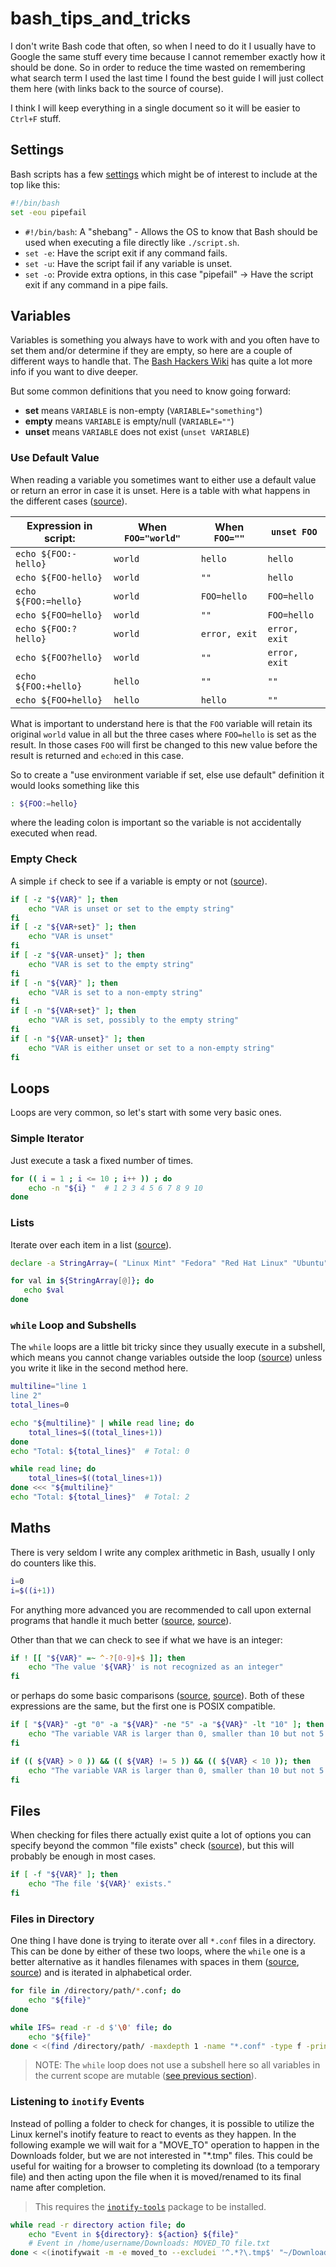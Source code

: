 # bash_tips_and_tricks

I don't write Bash code that often, so when I need to do it I usually have to
Google the same stuff every time because I cannot remember exactly how it should
be done. So in order to reduce the time wasted on remembering what search term
I used the last time I found the best guide I will just collect them here (with
links back to the source of course).

I think I will keep everything in a single document so it will be easier to
`Ctrl+F` stuff.


## Settings
Bash scripts has a few [settings][14] which might be of interest to include at
the top like this:

```bash
#!/bin/bash
set -eou pipefail
```

- `#!/bin/bash`: A "shebang" - Allows the OS to know that Bash should be used
                 when executing a file directly like `./script.sh`.
- `set -e`: Have the script exit if any command fails.
- `set -u`: Have the script fail if any variable is unset.
- `set -o`: Provide extra options, in this case "pipefail" -> Have the script
            exit if any command in a pipe fails.


## Variables

Variables is something you always have to work with and you often have to
set them and/or determine if they are empty, so here are a couple of different
ways to handle that. The [Bash Hackers Wiki][1] has quite a lot more info if
you want to dive deeper.

But some common definitions that you need to know going forward:

- **set** means `VARIABLE` is non-empty (`VARIABLE="something"`)
- **empty** means `VARIABLE` is empty/null (`VARIABLE=""`)
- **unset** means `VARIABLE` does not exist (`unset VARIABLE`)

### Use Default Value
When reading a variable you sometimes want to either use a default value or
return an error in case it is unset. Here is a table with what happens in the
different cases ([source][3]).

| Expression in script: | When `FOO="world"` | When `FOO=""` | `unset FOO`   |
|-----------------------|--------------------|---------------|---------------|
| `echo ${FOO:-hello}`  | `world`            | `hello`       | `hello`       |
| `echo ${FOO-hello}`   | `world`            | `""`          | `hello`       |
| `echo ${FOO:=hello}`  | `world`            | `FOO=hello`   | `FOO=hello`   |
| `echo ${FOO=hello}`   | `world`            | `""`          | `FOO=hello`   |
| `echo ${FOO:?hello}`  | `world`            | `error, exit` | `error, exit` |
| `echo ${FOO?hello}`   | `world`            | `""`          | `error, exit` |
| `echo ${FOO:+hello}`  | `hello`            | `""`          | `""`          |
| `echo ${FOO+hello}`   | `hello`            | `hello`       | `""`          |

What is important to understand here is that the `FOO` variable will retain its
original `world` value in all but the three cases where `FOO=hello` is set as
the result. In those cases `FOO` will first be changed to this new value before
the result is returned and `echo`:ed in this case.

So to create a "use environment variable if set, else use default" definition
it would looks something like this

```bash
: ${FOO:=hello}
```

where the leading colon is important so the variable is not accidentally
executed when read.

### Empty Check
A simple `if` check to see if a variable is empty or not ([source][2]).

```bash
if [ -z "${VAR}" ]; then
    echo "VAR is unset or set to the empty string"
fi
if [ -z "${VAR+set}" ]; then
    echo "VAR is unset"
fi
if [ -z "${VAR-unset}" ]; then
    echo "VAR is set to the empty string"
fi
if [ -n "${VAR}" ]; then
    echo "VAR is set to a non-empty string"
fi
if [ -n "${VAR+set}" ]; then
    echo "VAR is set, possibly to the empty string"
fi
if [ -n "${VAR-unset}" ]; then
    echo "VAR is either unset or set to a non-empty string"
fi
```


## Loops
Loops are very common, so let's start with some very basic ones.

### Simple Iterator
Just execute a task a fixed number of times.

```bash
for (( i = 1 ; i <= 10 ; i++ )) ; do
    echo -n "${i} "  # 1 2 3 4 5 6 7 8 9 10
done
```

### Lists
Iterate over each item in a list ([source][11]).

```bash
declare -a StringArray=( "Linux Mint" "Fedora" "Red Hat Linux" "Ubuntu" "Debian" )

for val in ${StringArray[@]}; do
   echo $val
done
```

### `while` Loop and Subshells

The `while` loops are a little bit tricky since they usually execute in a
subshell, which means you cannot change variables outside the loop ([source][6])
unless you write it like in the second method here.

```bash
multiline="line 1
line 2"
total_lines=0

echo "${multiline}" | while read line; do
    total_lines=$((total_lines+1))
done
echo "Total: ${total_lines}"  # Total: 0

while read line; do
    total_lines=$((total_lines+1))
done <<< "${multiline}"
echo "Total: ${total_lines}"  # Total: 2
```


## Maths
There is very seldom I write any complex arithmetic in Bash, usually I only do
counters like this.

```bash
i=0
i=$((i+1))
```

For anything more advanced you are recommended to call upon external programs
that handle it much better ([source][7], [source][8]).

Other than that we can check to see if what we have is an integer:

```bash
if ! [[ "${VAR}" =~ ^-?[0-9]+$ ]]; then
    echo "The value '${VAR}' is not recognized as an integer"
fi
```

or perhaps do some basic comparisons ([source][9], [source][10]). Both of
these expressions are the same, but the first one is POSIX compatible.

```bash
if [ "${VAR}" -gt "0" -a "${VAR}" -ne "5" -a "${VAR}" -lt "10" ]; then
    echo "The variable VAR is larger than 0, smaller than 10 but not 5."
fi

if (( ${VAR} > 0 )) && (( ${VAR} != 5 )) && (( ${VAR} < 10 )); then
    echo "The variable VAR is larger than 0, smaller than 10 but not 5."
fi
```


## Files
When checking for files there actually exist quite a lot of options you can
specify beyond the common "file exists" check ([source][12]), but this will
probably be enough in most cases.

```bash
if [ -f "${VAR}" ]; then
    echo "The file '${VAR}' exists."
fi
```

### Files in Directory
One thing I have done is trying to iterate over all `*.conf` files in a
directory. This can be done by either of these two loops, where the `while`
one is a better alternative as it handles filenames with spaces in them
([source][4], [source][5]) and is iterated in alphabetical order.

```bash
for file in /directory/path/*.conf; do
    echo "${file}"
done

while IFS= read -r -d $'\0' file; do
    echo "${file}"
done < <(find /directory/path/ -maxdepth 1 -name "*.conf" -type f -print0 | sort -z)
```

> NOTE: The `while` loop does not use a subshell here so all variables in
> the current scope are mutable ([see previous section](#while-loop-and-subshells)).

### Listening to `inotify` Events
Instead of polling a folder to check for changes, it is possible to utilize the
Linux kernel's inotify feature to react to events as they happen. In the
following example we will wait for a "MOVE_TO" operation to happen in the
Downloads folder, but we are not interested in "*.tmp" files. This could be
useful for waiting for a browser to completing its download (to a temporary
file) and then acting upon the file when it is moved/renamed to its final
name after completion.

> This requires the [`inotify-tools`][13] package to be installed.

```bash
while read -r directory action file; do
    echo "Event in ${directory}: ${action} ${file}"
    # Event in /home/username/Downloads: MOVED_TO file.txt
done < <(inotifywait -m -e moved_to --excludei '^.*?\.tmp$' "~/Downloads")
```






[1]: https://wiki.bash-hackers.org/syntax/pe
[2]: https://www.cyberciti.biz/faq/unix-linux-bash-script-check-if-variable-is-empty/
[3]: https://stackoverflow.com/a/16753536
[4]: https://stackoverflow.com/a/54563899
[5]: https://www.cyberciti.biz/faq/bash-loop-over-file/
[6]: https://stackoverflow.com/a/16854326
[7]: https://www.shell-tips.com/bash/math-arithmetic-calculation/#gsc.tab=0
[8]: https://unix.stackexchange.com/a/40787
[9]: https://wiki.bash-hackers.org/syntax/arith_expr
[10]: https://www.golinuxcloud.com/bash-compare-numbers/
[11]: https://linuxhint.com/bash_loop_list_strings/
[12]: https://tldp.org/LDP/abs/html/fto.html
[13]: https://linux.die.net/man/1/inotifywait
[14]: https://www.gnu.org/software/bash/manual/html_node/The-Set-Builtin.html
